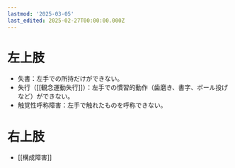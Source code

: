```yaml
---
lastmod: '2025-03-05'
last_edited: 2025-02-27T00:00:00.000Z
---
```



# 左上肢

- 失書：左手での所持だけができない。
- 失行（[[観念運動失行]]）：左手での慣習的動作（歯磨き、書字、ボール投げなど）ができない。
- 触覚性呼称障害：左手で触れたものを呼称できない。

# 右上肢

- [[構成障害]]
